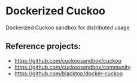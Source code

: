 # Dockerized Cuckoo
Dockerized Cuckoo sandbox for distributed usage 

## Reference projects:
* https://github.com/cuckoosandbox/cuckoo
* https://github.com/cuckoosandbox/community
* https://github.com/blacktop/docker-cuckoo